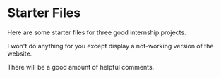# Starter Files


Here are some starter files for three
good internship projects.

I won't do anything for you except 
display a not-working version of
the website.

There will be a good amount of helpful comments.




